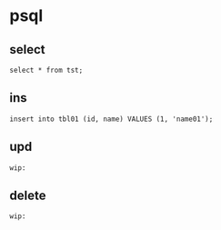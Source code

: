
# psql


## select

```
select * from tst;
```


## ins

```
insert into tbl01 (id, name) VALUES (1, 'name01');
```


## upd


```
wip:
```


## delete

```
wip:
```


